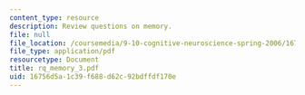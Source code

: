 ```yaml
---
content_type: resource
description: Review questions on memory.
file: null
file_location: /coursemedia/9-10-cognitive-neuroscience-spring-2006/16756d5a1c39f688d62c92bdffdf170e_rq_memory_3.pdf
file_type: application/pdf
resourcetype: Document
title: rq_memory_3.pdf
uid: 16756d5a-1c39-f688-d62c-92bdffdf170e
---
```

